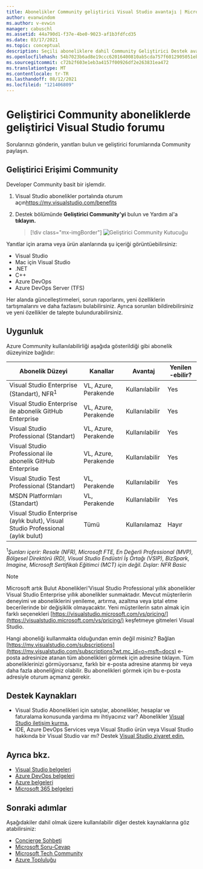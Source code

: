 ```yaml
---
title: Abonelikler Community geliştirici Visual Studio avantajı | Microsoft Docs
author: evanwindom
ms.author: v-evwin
manager: cabuschl
ms.assetid: 44a790d1-f37e-4be0-9023-af1b3fdfcd35
ms.date: 03/17/2021
ms.topic: conceptual
description: Seçili aboneliklere dahil Community Geliştirici Destek avantajı hakkında Visual Studio öğrenin.
ms.openlocfilehash: 54b7023b6ad8e19ccc62016400810ab5cda757f6012905051ebe0b103f3b0b6b
ms.sourcegitcommit: c72b2f603e1eb3a4157f00926df2e263831ea472
ms.translationtype: MT
ms.contentlocale: tr-TR
ms.lasthandoff: 08/12/2021
ms.locfileid: "121406809"
---
```

# <a name="developer-community-support-forum-in-visual-studio-subscriptions"></a>Geliştirici Community aboneliklerde geliştirici Visual Studio forumu
Sorularınızı gönderin, yanıtları bulun ve geliştirici forumlarında Community paylaşın.

## <a name="access-the-developer-community"></a>Geliştirici Erişimi Community
Developer Community basit bir işlemdir.
1. Visual Studio abonelikler portalında oturum açın<https://my.visualstudio.com/benefits>
0. Destek bölümünde **Geliştirici Community'yi** bulun ve Yardım al'a **tıklayın.**

   > [!div class="mx-imgBorder"]
   > ![Geliştirici Community Kutucuğu](_img/vs-developer-community/vs-developer-community-tile.png "Geliştirici veritabanına bağlanmak için 'Yardım al' Community")

Yanıtlar için arama veya ürün alanlarında şu içeriği görüntüebilirsiniz:
- Visual Studio
- Mac için Visual Studio
- .NET
- C++
- Azure DevOps
- Azure DevOps Server (TFS)

Her alanda güncelleştirmeleri, sorun raporlarını, yeni özelliklerin tartışmalarını ve daha fazlasını bulabilirsiniz. Ayrıca sorunları bildirebilirsiniz ve yeni özellikler de talepte bulundurabilirsiniz.  


## <a name="eligibility"></a>Uygunluk
Azure Community kullanılabilirliği aşağıda gösterildiği gibi abonelik düzeyinize bağlıdır:

|                                          Abonelik Düzeyi                                           |     Kanallar      |    Avantaj    | Yenilen -ebilir? |
|-------------------------------------------------------------------------------------------------------|-------------------|---------------|------------|
|                           Visual Studio Enterprise (Standart), NFR<sup>1</sup>                            | VL, Azure, Perakende |   Kullanılabilir    |    Yes     |
|                           Visual Studio Enterprise ile abonelik GitHub Enterprise                           | VL, Azure, Perakende |   Kullanılabilir    |    Yes     |
|                          Visual Studio Professional (Standart)                          | VL, Azure, Perakende |   Kullanılabilir    |    Yes     |
|                          Visual Studio Professional ile abonelik GitHub Enterprise                          | VL, Azure, Perakende |   Kullanılabilir    |    Yes     |
|                              Visual Studio Test Professional (Standart)                               |    VL, Perakende     |   Kullanılabilir    |    Yes     |
|                                       MSDN Platformları (Standart)                                       |    VL, Perakende     |   Kullanılabilir    |    Yes     |
| Visual Studio Enterprise (aylık bulut), Visual Studio Professional (aylık bulut)|        Tümü        | Kullanılamaz |     Hayır     |

<sup>1</sup>*Şunları içerir: Resale (NFR), Microsoft FTE, En Değerli Professional (MVP), Bölgesel Direktörü (RD), Visual Studio Endüstri İş Ortağı (VSIP), BizSpark, Imagine, Microsoft Sertifikalı Eğitimci (MCT) için değil.  Dışlar: NFR Basic*  

> [!NOTE]
> Microsoft artık Bulut Abonelikleri'Visual Studio Professional yıllık abonelikler Visual Studio Enterprise yıllık abonelikler sunmaktadır. Mevcut müşterilerin deneyimi ve aboneliklerini yenileme, artırma, azaltma veya iptal etme becerilerinde bir değişiklik olmayacaktır. Yeni müşterilerin satın almak için farklı seçenekleri [https://visualstudio.microsoft.com/vs/pricing/](https://visualstudio.microsoft.com/vs/pricing/) keşfetmeye gitmeleri Visual Studio.

Hangi aboneliği kullanmakta olduğundan emin değil misiniz?  Bağlan [https://my.visualstudio.com/subscriptions](https://my.visualstudio.com/subscriptions?wt.mc_id=o~msft~docs) e-posta adresinize atanan tüm abonelikleri görmek için adresine tıklayın. Tüm aboneliklerinizi görmüyorsanız, farklı bir e-posta adresine atanmış bir veya daha fazla aboneliğiniz olabilir.  Bu abonelikleri görmek için bu e-posta adresiyle oturum açmanız gerekir.

## <a name="support-resources"></a>Destek Kaynakları
- Visual Studio Abonelikleri için satışlar, abonelikler, hesaplar ve faturalama konusunda yardıma mı ihtiyacınız var?  Abonelikler [Visual Studio iletişim kurma.](https://my.visualstudio.com/gethelp)
- IDE, Azure DevOps Services veya Visual Studio ürün veya Visual Studio hakkında bir Visual Studio var mı?  Destek [Visual Studio ziyaret edin.](https://visualstudio.microsoft.com/support/)

## <a name="see-also"></a>Ayrıca bkz.
- [Visual Studio belgeleri](/visualstudio/)
- [Azure DevOps belgeleri](/azure/devops/)
- [Azure belgeleri](/azure/)
- [Microsoft 365 belgeleri](/microsoft-365/)

## <a name="next-steps"></a>Sonraki adımlar
Aşağıdakiler dahil olmak üzere kullanılabilir diğer destek kaynaklarına göz atabilirsiniz:
- [Concierge Sohbeti](vs-concierge-chat.md)
- [Microsoft Soru-Cevap](vs-microsoft-qa.md)
- [Microsoft Tech Community](vs-microsoft-tech-community.md)
- [Azure Topluluğu](vs-azure-community.md)
